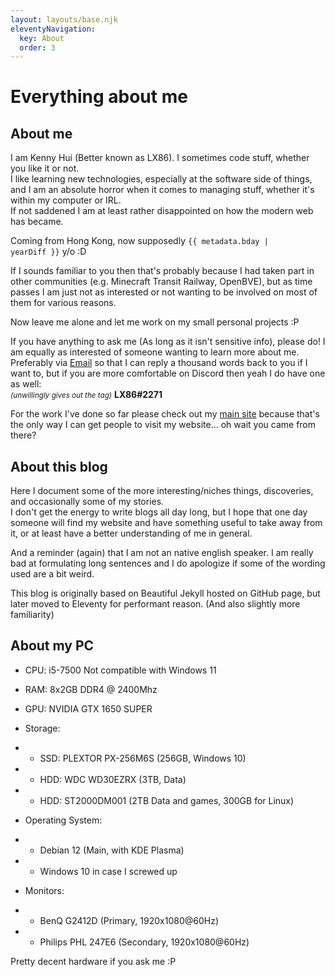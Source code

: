 ```yaml
---
layout: layouts/base.njk
eleventyNavigation:
  key: About
  order: 3
---
```

# Everything about me
## About me
I am Kenny Hui (Better known as LX86). I sometimes code stuff, whether you like it or not.<br>
I like learning new technologies, especially at the software side of things, and I am an absolute horror when it comes to managing stuff, whether it's within my computer or IRL.<br>
If not saddened I am at least rather disappointed on how the modern web has became.

Coming from Hong Kong, now supposedly <code>{{ metadata.bday | yearDiff }}</code> y/o :D

If I sounds familiar to you then that's probably because I had taken part in other communities (e.g. Minecraft Transit Railway, OpenBVE), but as time passes I am just not as interested or not wanting to be involved on most of them for various reasons.

Now leave me alone and let me work on my small personal projects :P

If you have anything to ask me (As long as it isn't sensitive info), please do! I am equally as interested of someone wanting to learn more about me.<br>
Preferably via [Email](mailto:lx86@lx862.com) so that I can reply a thousand words back to you if I want to, but if you are more comfortable on Discord then yeah I do have one as well:  
*<small>(unwillingly gives out the tag)</small>* **LX86#2271**

For the work I've done so far please check out my [main site](//lx862.com) because that's the only way I can get people to visit my website... oh wait you came from there?

## About this blog
Here I document some of the more interesting/niches things, discoveries, and occasionally some of my stories.<br>
I don't get the energy to write blogs all day long, but I hope that one day someone will find my website and have something useful to take away from it, or at least have a better understanding of me in general.

And a reminder (again) that I am not an native english speaker.
I am really bad at formulating long sentences and I do apologize if some of the wording used are a bit weird.

This blog is originally based on Beautiful Jekyll hosted on GitHub page, but later moved to Eleventy for performant reason. (And also slightly more familiarity)

## About my PC
- CPU: i5-7500 <span class="tag red">Not compatible with Windows 11</span>
- RAM: 8x2GB DDR4 @ 2400Mhz
- GPU: NVIDIA GTX 1650 SUPER
- Storage:
- - SSD: PLEXTOR PX-256M6S (256GB, Windows 10)
- - HDD: WDC WD30EZRX (3TB, Data)
- - HDD: ST2000DM001 (2TB Data and games, 300GB for Linux)

- Operating System:
- - Debian 12 (Main, with KDE Plasma)
- - Windows 10 in case I screwed up

- Monitors:
- - BenQ G2412D (Primary, 1920x1080@60Hz)
- - Philips PHL 247E6 (Secondary, 1920x1080@60Hz)

Pretty decent hardware if you ask me :P
